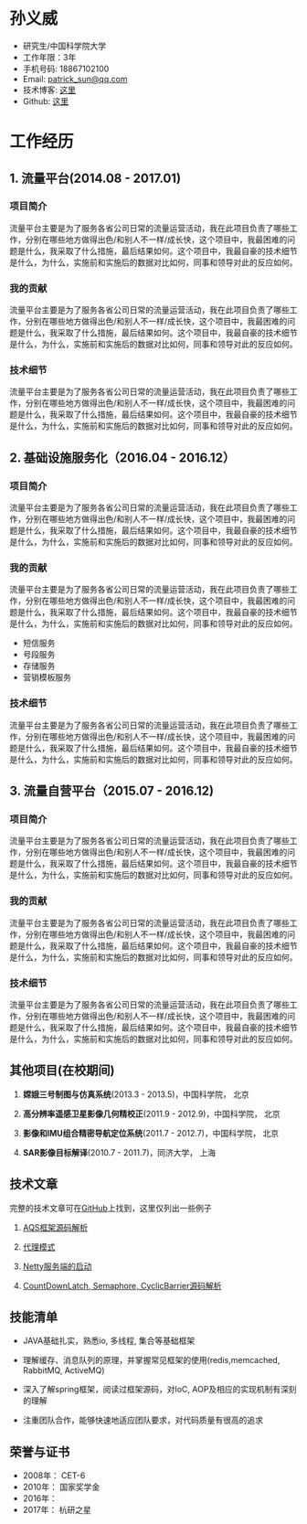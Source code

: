 # 孙义威
 * 研究生/中国科学院大学
 * 工作年限：3年
 * 手机号码: 18867102100
 * Email: patrick_sun@qq.com
 * 技术博客: [这里](https://essviv.github.com)
 * Github: [这里](https://github.com/essviv) 

# 工作经历

## 1. 流量平台(2014.08 - 2017.01)

### 项目简介
流量平台主要是为了服务各省公司日常的流量运营活动，我在此项目负责了哪些工作，分别在哪些地方做得出色/和别人不一样/成长快，这个项目中，我最困难的问题是什么，我采取了什么措施，最后结果如何。这个项目中，我最自豪的技术细节是什么，为什么，实施前和实施后的数据对比如何，同事和领导对此的反应如何。

### 我的贡献
流量平台主要是为了服务各省公司日常的流量运营活动，我在此项目负责了哪些工作，分别在哪些地方做得出色/和别人不一样/成长快，这个项目中，我最困难的问题是什么，我采取了什么措施，最后结果如何。这个项目中，我最自豪的技术细节是什么，为什么，实施前和实施后的数据对比如何，同事和领导对此的反应如何。

### 技术细节
流量平台主要是为了服务各省公司日常的流量运营活动，我在此项目负责了哪些工作，分别在哪些地方做得出色/和别人不一样/成长快，这个项目中，我最困难的问题是什么，我采取了什么措施，最后结果如何。这个项目中，我最自豪的技术细节是什么，为什么，实施前和实施后的数据对比如何，同事和领导对此的反应如何。

## 2. 基础设施服务化（2016.04 - 2016.12）

### 项目简介
流量平台主要是为了服务各省公司日常的流量运营活动，我在此项目负责了哪些工作，分别在哪些地方做得出色/和别人不一样/成长快，这个项目中，我最困难的问题是什么，我采取了什么措施，最后结果如何。这个项目中，我最自豪的技术细节是什么，为什么，实施前和实施后的数据对比如何，同事和领导对此的反应如何。

### 我的贡献
流量平台主要是为了服务各省公司日常的流量运营活动，我在此项目负责了哪些工作，分别在哪些地方做得出色/和别人不一样/成长快，这个项目中，我最困难的问题是什么，我采取了什么措施，最后结果如何。这个项目中，我最自豪的技术细节是什么，为什么，实施前和实施后的数据对比如何，同事和领导对此的反应如何。

* 短信服务
* 号段服务
* 存储服务
* 营销模板服务

### 技术细节
流量平台主要是为了服务各省公司日常的流量运营活动，我在此项目负责了哪些工作，分别在哪些地方做得出色/和别人不一样/成长快，这个项目中，我最困难的问题是什么，我采取了什么措施，最后结果如何。这个项目中，我最自豪的技术细节是什么，为什么，实施前和实施后的数据对比如何，同事和领导对此的反应如何。

## 3. 流量自营平台（2015.07 - 2016.12)

### 项目简介
流量平台主要是为了服务各省公司日常的流量运营活动，我在此项目负责了哪些工作，分别在哪些地方做得出色/和别人不一样/成长快，这个项目中，我最困难的问题是什么，我采取了什么措施，最后结果如何。这个项目中，我最自豪的技术细节是什么，为什么，实施前和实施后的数据对比如何，同事和领导对此的反应如何。

### 我的贡献
流量平台主要是为了服务各省公司日常的流量运营活动，我在此项目负责了哪些工作，分别在哪些地方做得出色/和别人不一样/成长快，这个项目中，我最困难的问题是什么，我采取了什么措施，最后结果如何。这个项目中，我最自豪的技术细节是什么，为什么，实施前和实施后的数据对比如何，同事和领导对此的反应如何。

### 技术细节
流量平台主要是为了服务各省公司日常的流量运营活动，我在此项目负责了哪些工作，分别在哪些地方做得出色/和别人不一样/成长快，这个项目中，我最困难的问题是什么，我采取了什么措施，最后结果如何。这个项目中，我最自豪的技术细节是什么，为什么，实施前和实施后的数据对比如何，同事和领导对此的反应如何。
 
## 其他项目(在校期间)

1. **嫦娥三号制图与仿真系统**(2013.3 - 2013.5)，中国科学院， 北京
 
2. **高分辨率遥感卫星影像几何精校正**(2011.9 - 2012.9)，中国科学院， 北京
 
3. **影像和IMU组合精密导航定位系统**(2011.7 - 2012.7)，中国科学院， 北京

4. **SAR影像目标解译**(2010.7 - 2011.7)，同济大学， 上海

## 技术文章

完整的技术文章可在[GitHub](https://essviv.github.io/)上找到，这里仅列出一些例子

1. [AQS框架源码解析](http://essviv.github.io/2017/01/25/%E5%A4%9A%E7%BA%BF%E7%A8%8B/juc/AQS%E6%A1%86%E6%9E%B6/AQS%E6%A1%86%E6%9E%B6%E6%BA%90%E7%A0%81%E8%A7%A3%E6%9E%90/)

2. [代理模式](http://essviv.github.io/2017/01/25/%E8%AE%BE%E8%AE%A1%E6%A8%A1%E5%BC%8F/%E4%BB%A3%E7%90%86%E6%A8%A1%E5%BC%8F/)

3. [Netty服务端的启动](http://essviv.github.io/2017/01/25/IO/netty/Netty%E6%BA%90%E7%A0%81%E5%AD%A6%E4%B9%A0%E7%B3%BB%E5%88%97---%E6%9C%8D%E5%8A%A1%E7%AB%AF%E7%9A%84%E5%90%AF%E5%8A%A8/)

4. [CountDownLatch, Semaphore, CyclicBarrier源码解析](http://essviv.github.io/2017/01/25/%E5%A4%9A%E7%BA%BF%E7%A8%8B/juc/AQS%E6%A1%86%E6%9E%B6/CountDownLatch,%20Semaphore,%20CyclicBarrier%E6%BA%90%E7%A0%81%E8%A7%A3%E6%9E%90/)

## 技能清单

* JAVA基础扎实，熟悉io, 多线程, 集合等基础框架

* 理解缓存、消息队列的原理，并掌握常见框架的使用(redis,memcached, RabbitMQ, ActiveMQ)

* 深入了解spring框架，阅读过框架源码，对IoC, AOP及相应的实现机制有深刻的理解

* 注重团队合作，能够快速地适应团队要求，对代码质量有很高的追求

## 荣誉与证书

* 2008年： CET-6
* 2010年： 国家奖学金
* 2016年： 
* 2017年： 杭研之星
